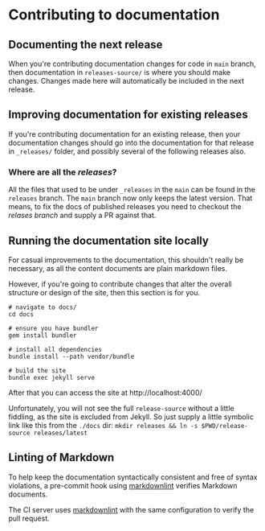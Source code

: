 # Contributing to documentation

## Documenting the next release

When you're contributing documentation changes for code in `main` branch, then documentation in `releases-source/` is where you should make changes. Changes made here will automatically be included in the next release.

## Improving documentation for existing releases

If you're contributing documentation for an existing release, then your documentation changes should go into the documentation for that release in `_releases/` folder, and possibly several of the following releases also.

### Where are all the _releases_?
All the files that used to be under `_releases` in the `main` can be found in the `releases` branch. The `main` branch now only keeps the latest version. That means, to fix the docs of published releases you need to checkout the _relases branch_ and supply a PR against that.

## Running the documentation site locally

For casual improvements to the documentation, this shouldn't really be necessary, as all the content documents are plain markdown files.

However, if you're going to contribute changes that alter the overall structure or design of the site, then this section is for you.

```shell
# navigate to docs/
cd docs

# ensure you have bundler
gem install bundler

# install all dependencies
bundle install --path vendor/bundle

# build the site
bundle exec jekyll serve
```

After that you can access the site at http://localhost:4000/

Unfortunately, you will not see the full `release-source` without a little
fiddling, as the site is excluded from Jekyll. So just supply a little symbolic
link like this from the `./docs` dir: `mkdir releases && ln -s $PWD/release-source releases/latest`

## Linting of Markdown

To help keep the documentation syntactically consistent and free of syntax violations, a pre-commit hook using [markdownlint](https://github.com/DavidAnson/markdownlint) verifies Markdown documents.

The CI server uses [markdownlint](https://github.com/DavidAnson/markdownlint) with the same configuration to verify the pull request.
